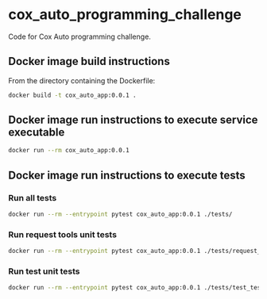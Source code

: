 # cox_auto_programming_challenge
Code for Cox Auto programming challenge.

## Docker image build instructions 
From the directory containing the Dockerfile:

```Bash
docker build -t cox_auto_app:0.0.1 .
```

## Docker image run instructions to execute service executable
```Bash
docker run --rm cox_auto_app:0.0.1
```

## Docker image run instructions to execute tests
### Run all tests
```Bash
docker run --rm --entrypoint pytest cox_auto_app:0.0.1 ./tests/
```

### Run request tools unit tests
```Bash
docker run --rm --entrypoint pytest cox_auto_app:0.0.1 ./tests/request_tools_test.py
```

### Run test unit tests
```Bash
docker run --rm --entrypoint pytest cox_auto_app:0.0.1 ./tests/test_test.py
```
